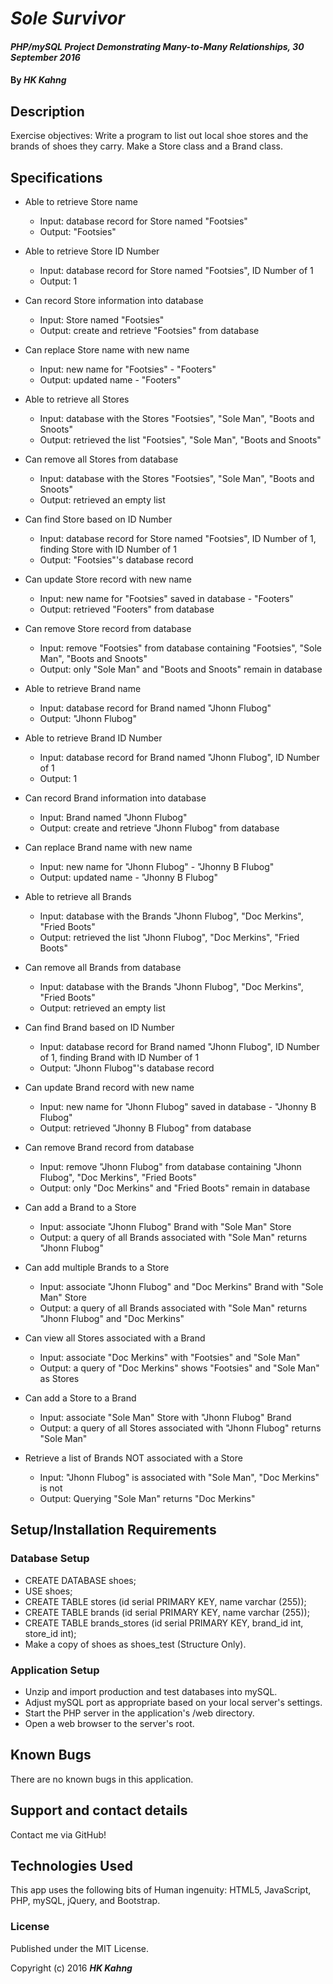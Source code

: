 # _Sole Survivor_

#### _PHP/mySQL Project Demonstrating Many-to-Many Relationships, 30 September 2016_

#### By _**HK Kahng**_

## Description

Exercise objectives: Write a program to list out local shoe stores and the brands of shoes they carry. Make a Store class and a Brand class.

## Specifications

* Able to retrieve Store name
  * Input: database record for Store named "Footsies"
  * Output: "Footsies"

* Able to retrieve Store ID Number
  * Input: database record for Store named "Footsies", ID Number of 1
  * Output: 1

* Can record Store information into database
  * Input: Store named "Footsies"
  * Output: create and retrieve "Footsies" from database

* Can replace Store name with new name
  * Input: new name for "Footsies" - "Footers"
  * Output: updated name - "Footers"

* Able to retrieve all Stores
  * Input: database with the Stores "Footsies", "Sole Man", "Boots and Snoots"
  * Output: retrieved the list "Footsies", "Sole Man", "Boots and Snoots"

* Can remove all Stores from database
  * Input: database with the Stores "Footsies", "Sole Man", "Boots and Snoots"
  * Output: retrieved an empty list

* Can find Store based on ID Number
  * Input: database record for Store named "Footsies", ID Number of 1, finding Store with ID Number of 1
  * Output: "Footsies"'s database record

* Can update Store record with new name
  * Input: new name for "Footsies" saved in database - "Footers"
  * Output: retrieved "Footers" from database

* Can remove Store record from database
  * Input: remove "Footsies" from database containing "Footsies", "Sole Man", "Boots and Snoots"
  * Output: only "Sole Man" and "Boots and Snoots" remain in database

* Able to retrieve Brand name
  * Input: database record for Brand named "Jhonn Flubog"
  * Output: "Jhonn Flubog"

* Able to retrieve Brand ID Number
  * Input: database record for Brand named "Jhonn Flubog", ID Number of 1
  * Output: 1

* Can record Brand information into database
  * Input: Brand named "Jhonn Flubog"
  * Output: create and retrieve "Jhonn Flubog" from database

* Can replace Brand name with new name
  * Input: new name for "Jhonn Flubog" - "Jhonny B Flubog"
  * Output: updated name - "Jhonny B Flubog"

* Able to retrieve all Brands
  * Input: database with the Brands "Jhonn Flubog", "Doc Merkins", "Fried Boots"
  * Output: retrieved the list "Jhonn Flubog", "Doc Merkins", "Fried Boots"

* Can remove all Brands from database
  * Input: database with the Brands "Jhonn Flubog", "Doc Merkins", "Fried Boots"
  * Output: retrieved an empty list

* Can find Brand based on ID Number
  * Input: database record for Brand named "Jhonn Flubog", ID Number of 1, finding Brand with ID Number of 1
  * Output: "Jhonn Flubog"'s database record

* Can update Brand record with new name
  * Input: new name for "Jhonn Flubog" saved in database - "Jhonny B Flubog"
  * Output: retrieved "Jhonny B Flubog" from database

* Can remove Brand record from database
  * Input: remove "Jhonn Flubog" from database containing "Jhonn Flubog", "Doc Merkins", "Fried Boots"
  * Output: only "Doc Merkins" and "Fried Boots" remain in database

* Can add a Brand to a Store
  * Input: associate "Jhonn Flubog" Brand with "Sole Man" Store
  * Output: a query of all Brands associated with "Sole Man" returns "Jhonn Flubog"

* Can add multiple Brands to a Store
  * Input: associate "Jhonn Flubog" and "Doc Merkins" Brand with "Sole Man" Store
  * Output: a query of all Brands associated with "Sole Man" returns "Jhonn Flubog" and "Doc Merkins"

* Can view all Stores associated with a Brand
  * Input: associate "Doc Merkins" with "Footsies" and "Sole Man"
  * Output: a query of "Doc Merkins" shows "Footsies" and "Sole Man" as Stores

* Can add a Store to a Brand
  * Input: associate "Sole Man" Store with "Jhonn Flubog" Brand
  * Output: a query of all Stores associated with "Jhonn Flubog" returns "Sole Man"

* Retrieve a list of Brands NOT associated with a Store
  * Input: "Jhonn Flubog" is associated with "Sole Man", "Doc Merkins" is not
  * Output: Querying "Sole Man" returns "Doc Merkins"

## Setup/Installation Requirements

### Database Setup

* CREATE DATABASE shoes;
* USE shoes;
* CREATE TABLE stores (id serial PRIMARY KEY, name varchar (255));
* CREATE TABLE brands (id serial PRIMARY KEY, name varchar (255));
* CREATE TABLE brands_stores (id serial PRIMARY KEY, brand_id int, store_id int);
* Make a copy of shoes as shoes_test (Structure Only).

### Application Setup

* Unzip and import production and test databases into mySQL.
* Adjust mySQL port as appropriate based on your local server's settings.
* Start the PHP server in the application's /web directory.
* Open a web browser to the server's root.

## Known Bugs

There are no known bugs in this application.

## Support and contact details

Contact me via GitHub!

## Technologies Used

This app uses the following bits of Human ingenuity: HTML5, JavaScript, PHP, mySQL, jQuery, and Bootstrap.

### License

Published under the MIT License.

Copyright (c) 2016 **_HK Kahng_**
